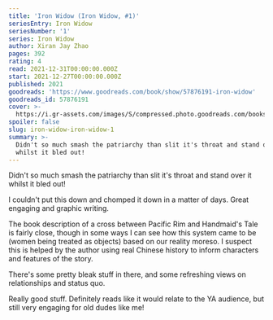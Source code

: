 ```yaml
---
title: 'Iron Widow (Iron Widow, #1)'
seriesEntry: Iron Widow
seriesNumber: '1'
series: Iron Widow
author: Xiran Jay Zhao
pages: 392
rating: 4
read: 2021-12-31T00:00:00.000Z
start: 2021-12-27T00:00:00.000Z
published: 2021
goodreads: 'https://www.goodreads.com/book/show/57876191-iron-widow'
goodreads_id: 57876191
cover: >-
  https://i.gr-assets.com/images/S/compressed.photo.goodreads.com/books/1639127119l/57876191._SX315_.jpg
spoiler: false
slug: iron-widow-iron-widow-1
summary: >-
  Didn't so much smash the patriarchy than slit it's throat and stand over it
  whilst it bled out!
---
```

Didn't so much smash the patriarchy than slit it's throat and stand over it whilst it bled out!

I couldn't put this down and chomped it down in a matter of days. Great engaging and graphic writing.

The book description of a cross between Pacific Rim and Handmaid's Tale is fairly close, though in some ways I can see how this system came to be (women being treated as objects) based on our reality moreso. I suspect this is helped by the author using real Chinese history to inform characters and features of the story.

There's some pretty bleak stuff in there, and some refreshing views on relationships and status quo.

Really good stuff. Definitely reads like it would relate to the YA audience, but still very engaging for old dudes like me!
